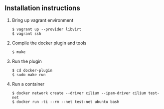 
## Installation instructions

1. Bring up vagrant environment

   ```
   $ vagrant up --provider libvirt
   $ vagrant ssh
   ```

2. Compile the docker plugin and tools

   ```
   $ make
   ```

3. Run the plugin

   ```
   $ cd docker-plugin
   $ sudo make run
   ```

4. Run a container

   ```
   $ docker network create --driver cilium --ipam-driver cilium test-net
   $ docker run -ti --rm --net test-net ubuntu bash
   ```
